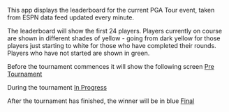 This app displays the leaderboard for the current PGA Tour event, taken from ESPN data feed updated every minute. 

The leaderboard will show the first 24 players. Players currently on course are shown in different shades of yellow - going from dark yellow for those players just starting to white for those who have completed their rounds. Players who have not started are shown in green.

Before the tournament commences it will show the following screen
[Pre Tournament](pga_tour_pre.gif)

During the tournament
[In Progress](pga_tour_progress.gif)

After the tournament has finished, the winner will be in blue
[Final](pga_tour_final.gif)


